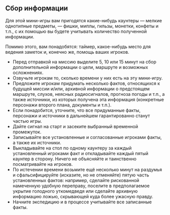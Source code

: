 ## Сбор информации

Для этой мини-игры вам пригодятся какие-нибудь каунтеры — мелкие однотипные предметы, — фишки, миплы, гильзы, монетки, конфеты и т.п., с их помощью вы будете учитывать количество полученной информации.

Помимо этого, вам понадобятся: таймер, какое-нибудь место для ведения заметок и, конечно же, помощь ваших игроков.

- Перед отправкой на миссию выделите 5, 10 или 15 минут на сбор дополнительной информации о цели, маршруте и возможных осложнениях.
- Озвучьте игрокам то, сколько времени у них есть на эту мини-игру.
- Предложите игрокам придумать несколько фактов, относящихся к будущей миссии и/или, архивной информации о предстоящем маршруте, слухов, неясных радиосигналов, прогноза погоды и т.п., а также источники, из которых получена эта информация (конкретные персонажи второго плана, документы и т.п.).
- Если понадобится, уточните, что все придуманные факты, персонажи и источники в дальнейшем гарантированно станут частью игры.
- Дайте сигнал на старт и засеките выбранный временной промежуток.
- Записывайте все установленные и согласованные игроками факты, а также их источники.
- Выкладывайте на стол по одному каунтеру за каждый установленный игроками факт и откладывайте каждый пятый каунтер в сторону. Ничего не объясняйте и таинственно посматривайте на игроков.
- По истечении времени возьмите ещё несколько минут на раздумья и сфальсифицируйте (исказите, но не отменяйте) пятую часть установленных фактов: например, сделайте рискованной намеченную удобную переправу, поселите в предполагаемое укрытие голодного уткомедведя или сделайте архивную информацию ложью, скрывающей куда более ужасную правду.
- Начните экспедицию и в процессе учитывайте все записанные факты.